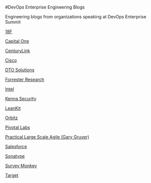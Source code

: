 #DevOps Enterprise Engineering Blogs

Engineering blogs from organizations speaking at DevOps Enterprise Summit 

[18F](https://18f.gsa.gov/blog/)

[Capital One](http://www.capitalone.io/)

[CenturyLink](https://www.ctl.io/blog/tag/Engineering/)

[Cisco](http://blogs.cisco.com/analytics-automation)

[DTO Solutions](http://dev2ops.org/)

[Forrester Research](http://blogs.forrester.com/application_development)

[Intel](https://software.intel.com/en-us/blogs/)

[Kenna Security](http://blog.kennasecurity.com/)

[LeanKit](http://leankit.com/blog/)

[Orbitz](http://www.orbitz.com/techblog/)

[Pivotal Labs](http://blog.pivotal.io/channels/pivotal-labs)

[Practical Large Scale Agile (Gary Gruver)](http://practicallargescaleagile.com/)

[Salesforce](https://developer.salesforce.com/blogs/engineering/)

[Sonatype](http://blog.sonatype.com/)

[Survey Monkey](https://www.surveymonkey.com/blog/tag/engineering/)

[Target](https://pulse.target.com/category/technology-2/)

